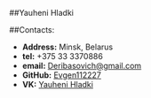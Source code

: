 ##Yauheni Hladki

##Contacts:

- **Address:** Minsk, Belarus
- **tel:** +375 33 3370886
- **email:** <Deribasovich@gmail.com>
- **GitHub:** [Evgen112227](https://github.com/Evgen112227)
- **VK:** [Yauheni Hladki](https://vk.com/id19193748)
